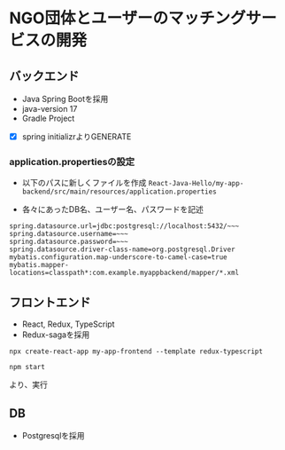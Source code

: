 # NGO団体とユーザーのマッチングサービスの開発

## バックエンド
- Java Spring Bootを採用
- java-version 17
- Gradle Project
- [x] spring initializrよりGENERATE

### application.propertiesの設定
- 以下のパスに新しくファイルを作成
  ```React-Java-Hello/my-app-backend/src/main/resources/application.properties```

- 各々にあったDB名、ユーザー名、パスワードを記述
```
spring.datasource.url=jdbc:postgresql://localhost:5432/~~~
spring.datasource.username=~~~
spring.datasource.password=~~~
spring.datasource.driver-class-name=org.postgresql.Driver
mybatis.configuration.map-underscore-to-camel-case=true
mybatis.mapper-locations=classpath*:com.example.myappbackend/mapper/*.xml
```

## フロントエンド
- React, Redux, TypeScript
- Redux-sagaを採用

```
npx create-react-app my-app-frontend --template redux-typescript
```
```
npm start
```
より、実行

## DB
- Postgresqlを採用
